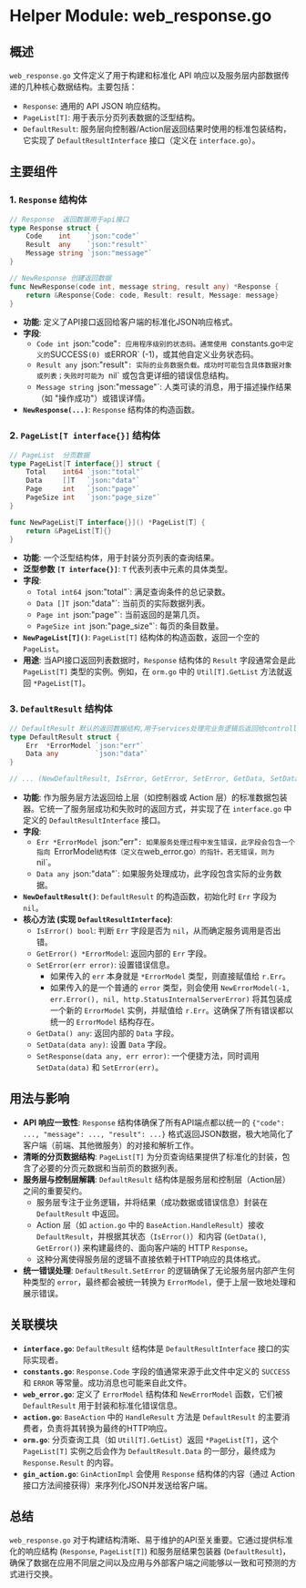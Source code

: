 # Helper Module: web_response.go

## 概述

`web_response.go` 文件定义了用于构建和标准化 API 响应以及服务层内部数据传递的几种核心数据结构。主要包括：
*   `Response`: 通用的 API JSON 响应结构。
*   `PageList[T]`: 用于表示分页列表数据的泛型结构。
*   `DefaultResult`: 服务层向控制器/Action层返回结果时使用的标准包装结构，它实现了 `DefaultResultInterface` 接口（定义在 `interface.go`）。

## 主要组件

### 1. `Response` 结构体

```go
// Response  返回数据用于api接口
type Response struct {
    Code    int    `json:"code"`
    Result  any    `json:"result"`
    Message string `json:"message"`
}

// NewResponse 创建返回数据
func NewResponse(code int, message string, result any) *Response {
    return &Response{Code: code, Result: result, Message: message}
}
```

*   **功能**: 定义了API接口返回给客户端的标准化JSON响应格式。
*   **字段**:
    *   `Code int `json:"code"`: 应用程序级别的状态码。通常使用 `constants.go` 中定义的 `SUCCESS` (0) 或 `ERROR` (-1)，或其他自定义业务状态码。
    *   `Result any `json:"result"`: 实际的业务数据负载。成功时可能包含具体数据对象或列表；失败时可能为 `nil` 或包含更详细的错误信息结构。
    *   `Message string `json:"message"`: 人类可读的消息，用于描述操作结果（如 "操作成功"）或错误详情。
*   **`NewResponse(...)`**: `Response` 结构体的构造函数。

### 2. `PageList[T interface{}]` 结构体

```go
// PageList  分页数据
type PageList[T interface{}] struct {
    Total    int64 `json:"total"`
    Data     []T   `json:"data"`
    Page     int   `json:"page"`
    PageSize int   `json:"page_size"`
}

func NewPageList[T interface{}]() *PageList[T] {
    return &PageList[T]{}
}
```

*   **功能**: 一个泛型结构体，用于封装分页列表的查询结果。
*   **泛型参数 `[T interface{}]`**: `T` 代表列表中元素的具体类型。
*   **字段**:
    *   `Total int64 `json:"total"`: 满足查询条件的总记录数。
    *   `Data []T `json:"data"`: 当前页的实际数据列表。
    *   `Page int `json:"page"`: 当前返回的是第几页。
    *   `PageSize int `json:"page_size"`: 每页的条目数量。
*   **`NewPageList[T]()`**: `PageList[T]` 结构体的构造函数，返回一个空的 `PageList`。
*   **用途**: 当API接口返回列表数据时，`Response` 结构体的 `Result` 字段通常会是此 `PageList[T]` 类型的实例。例如，在 `orm.go` 中的 `Util[T].GetList` 方法就返回 `*PageList[T]`。

### 3. `DefaultResult` 结构体

```go
// DefaultResult 默认的返回数据结构,用于services处理完业务逻辑后返回给controller的数据结构
type DefaultResult struct {
    Err  *ErrorModel `json:"err"`
    Data any         `json:"data"`
}

// ... (NewDefaultResult, IsError, GetError, SetError, GetData, SetData, SetResponse 方法) ...
```

*   **功能**: 作为服务层方法返回给上层（如控制器或 Action 层）的标准数据包装器。它统一了服务层成功和失败时的返回方式，并实现了在 `interface.go` 中定义的 `DefaultResultInterface` 接口。
*   **字段**:
    *   `Err *ErrorModel `json:"err"`: 如果服务处理过程中发生错误，此字段会包含一个指向 `ErrorModel` 结构体（定义在 `web_error.go`）的指针。若无错误，则为 `nil`。
    *   `Data any `json:"data"`: 如果服务处理成功，此字段包含实际的业务数据。
*   **`NewDefaultResult()`**: `DefaultResult` 的构造函数，初始化时 `Err` 字段为 `nil`。
*   **核心方法 (实现 `DefaultResultInterface`)**:
    *   `IsError() bool`: 判断 `Err` 字段是否为 `nil`，从而确定服务调用是否出错。
    *   `GetError() *ErrorModel`: 返回内部的 `Err` 字段。
    *   `SetError(err error)`: 设置错误信息。
        *   如果传入的 `err` 本身就是 `*ErrorModel` 类型，则直接赋值给 `r.Err`。
        *   如果传入的是一个普通的 `error` 类型，则会使用 `NewErrorModel(-1, err.Error(), nil, http.StatusInternalServerError)` 将其包装成一个新的 `ErrorModel` 实例，并赋值给 `r.Err`。这确保了所有错误都以统一的 `ErrorModel` 结构存在。
    *   `GetData() any`: 返回内部的 `Data` 字段。
    *   `SetData(data any)`: 设置 `Data` 字段。
    *   `SetResponse(data any, err error)`: 一个便捷方法，同时调用 `SetData(data)` 和 `SetError(err)`。

## 用法与影响

*   **API 响应一致性**: `Response` 结构体确保了所有API端点都以统一的 `{"code": ..., "message": ..., "result": ...}` 格式返回JSON数据，极大地简化了客户端（前端、其他微服务）的对接和解析工作。
*   **清晰的分页数据结构**: `PageList[T]` 为分页查询结果提供了标准化的封装，包含了必要的分页元数据和当前页的数据列表。
*   **服务层与控制层解耦**: `DefaultResult` 结构体是服务层和控制层（Action层）之间的重要契约。
    *   服务层专注于业务逻辑，并将结果（成功数据或错误信息）封装在 `DefaultResult` 中返回。
    *   Action 层（如 `action.go` 中的 `BaseAction.HandleResult`）接收 `DefaultResult`，并根据其状态（`IsError()`）和内容 (`GetData()`, `GetError()`) 来构建最终的、面向客户端的 HTTP `Response`。
    *   这种分离使得服务层的逻辑不直接依赖于HTTP响应的具体格式。
*   **统一错误处理**: `DefaultResult.SetError` 的逻辑确保了无论服务层内部产生何种类型的 `error`，最终都会被统一转换为 `ErrorModel`，便于上层一致地处理和展示错误。

## 关联模块

*   **`interface.go`**: `DefaultResult` 结构体是 `DefaultResultInterface` 接口的实际实现者。
*   **`constants.go`**: `Response.Code` 字段的值通常来源于此文件中定义的 `SUCCESS` 和 `ERROR` 等常量。成功消息也可能来自此文件。
*   **`web_error.go`**: 定义了 `ErrorModel` 结构体和 `NewErrorModel` 函数，它们被 `DefaultResult` 用于封装和标准化错误信息。
*   **`action.go`**: `BaseAction` 中的 `HandleResult` 方法是 `DefaultResult` 的主要消费者，负责将其转换为最终的HTTP响应。
*   **`orm.go`**: 分页查询工具（如 `Util[T].GetList`）返回 `*PageList[T]`，这个 `PageList[T]` 实例之后会作为 `DefaultResult.Data` 的一部分，最终成为 `Response.Result` 的内容。
*   **`gin_action.go`**: `GinActionImpl` 会使用 `Response` 结构体的内容（通过 Action 接口方法间接获得）来序列化JSON并发送给客户端。

## 总结

`web_response.go` 对于构建结构清晰、易于维护的API至关重要。它通过提供标准化的响应结构 (`Response`, `PageList[T]`) 和服务层结果包装器 (`DefaultResult`)，确保了数据在应用不同层之间以及应用与外部客户端之间能够以一致和可预测的方式进行交换。 